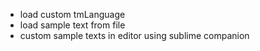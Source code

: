 - load custom tmLanguage
- load sample text from file
- custom sample texts in editor using sublime companion